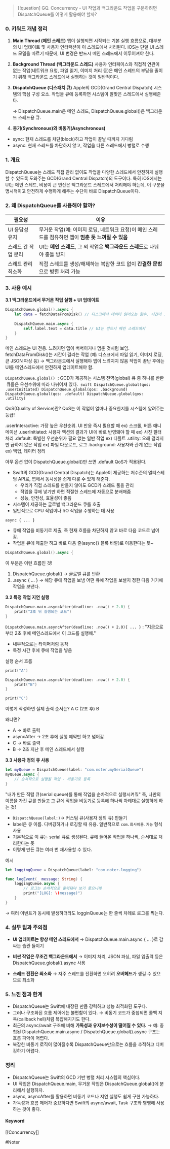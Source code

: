 
> [!question]
> GQ. Concurrency - UI 작업과 백그라운드 작업을 구분하려면 DispatchQueue를 어떻게 활용해야 할까?

### 0. 키워드 개념 정리

1. **Main Thread (메인 스레드)**
    앱이 실행되면 시작되는 기본 실행 흐름으로, 대부분의 UI 업데이트 및 사용자 인터랙션이 이 스레드에서 처리된다. iOS는 단일 UI 스레드 모델을 따르기 때문에, UI 변경은 반드시 메인 스레드에서 이루어져야 한다.
    
2. **Background Thread (백그라운드 스레드)**
    사용자 인터페이스와 직접적 연관이 없는 작업(네트워크 요청, 파일 읽기, 이미지 처리 등)은 메인 스레드의 부담을 줄이기 위해 백그라운드 스레드에서 실행하는 것이 일반적이다.
    
3. **DispatchQueue (디스패치 큐)**
    Apple의 GCD(Grand Central Dispatch) 시스템의 핵심 구성 요소. 작업을 큐에 등록하면 시스템이 알맞은 스레드에서 실행해준다.
    
    → DispatchQueue.main은 메인 스레드, DispatchQueue.global()은 백그라운드 스레드용 큐.
    
4. **동기(Synchronous)와 비동기(Asynchronous)**
- sync: 현재 스레드를 차단(block)하고 작업이 끝날 때까지 기다림
- async: 현재 스레드를 차단하지 않고, 작업을 다른 스레드에서 병렬로 수행

### 1. 개요

DispatchQueue는 스레드 직접 관리 없이도 작업을 다양한 스레드에서 안전하게 실행할 수 있도록 도와주는 GCD(Grand Central Dispatch)의 도구이다. 특히 iOS에서는 UI는 메인 스레드, 비용이 큰 연산은 백그라운드 스레드에서 처리해야 하는데, 이 구분을 명시적이고 안전하게 수행하게 해주는 수단이 바로 DispatchQueue이다. 

### 2. 왜 DispatchQueue를 사용해야 할까?

|**필요성**|**이유**|
|---|---|
|UI 응답성 유지|무거운 작업(예: 이미지 로딩, 네트워크 요청)이 메인 스레드를 점유하면 앱이 **멈춘 듯 느껴질 수 있음**|
|스레드 간 작업 분리|UI는 **메인 스레드**, 그 외 작업은 **백그라운드 스레드**로 나눠야 충돌 방지|
|스레드 관리 최소화|직접 스레드를 생성/해제하는 복잡한 코드 없이 **간결한 문법**으로 병렬 처리 가능|

### 3. 사용 예시

**3.1 백그라운드에서 무거운 작업 실행 + UI 업데이트**

```swift
DispatchQueue.global().async {
    let data = fetchDataFromDisk() // 디스크에서 데이터 읽어오는 함수. 시간이 오래 걸리는 작업
    
    DispatchQueue.main.async {
        self.label.text = data.title // UI는 반드시 메인 스레드에서
    }
}
```

메인 스레드는 UI 전용. 느려지면 앱이 버벅이거나 멈춘 것처럼 보임.
fetchDataFromDisk()는 시간이 걸리는 작업 (예: 디스크에서 파일 읽기, 이미지 로딩, 큰 JSON 파싱 등)
→ 백그라운드에서 실행해야 앱이 느려지지 않음
작업이 끝난 후에는 UI를 메인스레드에서 안전하게 업데이트해야 함.

`DispatchQueue.global()`
 : GCD가 제공하는 시스템 전역(global) 큐 중 하나를 반환
 큐들은 우선수위에 따라 나뉘어져 있다.
 ```swift
DispatchQueue.global(qos: .userInitiated)
DispatchQueue.global(qos: .background)
DispatchQueue.global(qos: .default)
DispatchQueue.global(qos: .utility)
 ```

QoS(Quality of Service)란?
QoS는 이 작업이 얼마나 중요한지를 시스템에 알려주는 등급!

.userInteractive: 가장 높은 우선순위. UI 반응 즉시 필요할 때 ex) 스크롤, 버튼 애니메이션
.userInitiated: 사용자 액션의 결과가 UI에 바로 반영돼야 할 때 ex) 사진 필터 처리
.default: 특별한 우선순위가 필요 없는 일반 작업 ex) 디폴트
.utility: 오래 걸리지만 급하지 않은 작업 ex) 파일 다운로드, 로그
.background: 사용자와 관계 없는 작업 ex) 백업, 데이터 정리

아무 옵션 없이 DispatchQueue.global()만 쓰면 .default QoS가 적용된다.

- Swift의 GCD(Grand Central Dispatch)는 Apple이 제공하는 저수준의 멀티스레딩 API로, 앱에서 동시성을 쉽게 다룰 수 있게 해준다.
	- 우리가 직접 스레드를 만들지 않아도 GCD가 스레드 풀을 관리
	- 작업을 큐에 넣기만 하면 적절한 스레드에 자동으로 분배해줌
	- 성능, 안전성, 효율성이 좋음
- 시스템이 제공하는 글로벌 백그라운드 큐를 호출
- 일반적으로 CPU 작업이나 I/O 작업을 수행하는 데 사용

`async { ... }`
- 큐에 작업을 비동기로 제출, 즉 현재 흐름을 차단하지 않고 바로 다음 코드로 넘어감.
- 작업을 큐에 제출만 하고 바로 다음 줄(async{} 블록 바깥)로 이동한다는 뜻~

```swift
DispatchQueue.global().async {
```
이 부분은 이런 흐름인 것!
1. DispatchQueue.global() → 글로벌 큐를 반환
2. .async { ... } → 해당 큐에 작업을 보냄
어떤 큐에 작업을 보낼지 정한 다음 거기에 작업을 보낸다.


**3.2 특정 작업 지연 실행**

```swift
DispatchQueue.main.asyncAfter(deadline: .now() + 2.0) {
    print("2초 뒤 실행되는 코드")
}
```

`DispatchQueue.main.asyncAfter(deadline: .now() + 2.0){ ... }`
: "지금으로부터 2초 후에 메인스레드에서 이 코드를 실행해."
- 내부적으로는 타이머처럼 동작
- 특정 시간 후에 큐에 작업을 넣음

실행 순서 흐름
```swift
print("A")

DispatchQueue.main.asyncAfter(deadline: .now() + 2.0) {
    print("B")
}

print("C")
```

이렇게 작성하면 실제 출력 순서는?
A
C
(2초 후)
B

왜냐면?
- A → 바로 출력
- asyncAfter → 2초 후에 실행 예약만 하고 넘어감
- C → 바로 출력
- B → 2초 지난 후 메인 스레드에서 실행


**3.3 사용자 정의 큐 사용**

```swift
let myQueue = DispatchQueue(label: "com.noter.mySerialQueue")
myQueue.async {
    // 순차적으로 실행될 작업 - 비동기로 등록
}
```

"내가 만든 직렬 큐(serial queue)를 통해 작업을 순차적으로 실행시켜줘"
즉, 나만의 이름을 가진 큐를 만들고 그 큐에 작업을 비동기로 등록해 하나씩 차례대로 실행하게 하는 것!

- `DispatchQueue(label:)`→ 커스텀 큐(사용자 정의 큐) 만들기
- label은 큐 이름. 디버깅하거나 로깅할 때 유용. 일반적으로 `com.회사이름.기능` 형식 사용
- 기본적으로 이 큐는 serial 큐로 생성된다. 큐에 들어온 작업을 하나씩, 순서대로 처리한다는 뜻
- 이렇게 만든 큐는 여러 번 재사용할 수 있다.

예시
```swift
let loggingQueue = DispatchQueue(label: "com.noter.logging")

func logEvent(_ message: String) {
    loggingQueue.async {
        // 로그는 순차적으로 출력돼야 보기 좋으니께
        print("[LOG]: \(message)")
    }
}
```
→ 여러 이벤트가 동시에 발생하더라도 logginQueue는 한 줄씩 차례로 로그를 찍는다.

### 4. 실무 팁과 주의점

- **UI 업데이트는 항상 메인 스레드에서**
    → DispatchQueue.main.async { ... }로 감싸는 습관 들이기
    
- **비싼 작업은 무조건 백그라운드에서**
    → 이미지 처리, JSON 파싱, 파일 입출력 등은 DispatchQueue.global().async 사용
    
- **스레드 전환은 최소화**
    → 자주 스레드를 전환하면 오히려 **오버헤드**가 생길 수 있으므로 최소화


### 5. 느낀 점과 한계

- DispatchQueue는 Swift에 내장된 만큼 강력하고 성능 최적화된 도구다.
- 그러나 구조화된 흐름 제어에는 불편함이 있다.
    → 비동기 코드가 중첩되면 콜백 지옥(callback hell)처럼 복잡해지기도 한다.
- 최근의 async/await 구조에 비해 **가독성과 유지보수성이 떨어질 수 있다.**
    → 예: 중첩된 DispatchQueue.main.async / DispatchQueue.global().async 구조는 흐름 파악이 어렵다.
- 복잡한 비동기 로직이 많아질수록 DispatchQueue만으로는 흐름을 추적하고 디버깅하기 어렵다.

### 정리

- DispatchQueue는 Swift의 GCD 기반 병렬 처리 시스템의 핵심이다.
- UI 작업은 DispatchQueue.main, 무거운 작업은 DispatchQueue.global()에 분리해서 실행하자.
- async, asyncAfter를 활용하면 비동기 코드나 지연 실행도 쉽게 구현 가능하다.
- 가독성과 흐름 제어가 중요하다면 Swift의 async/await, Task 구조와 병행해 사용하는 것이 좋다.

#### Keyword
[[Concurrency]]


#Noter